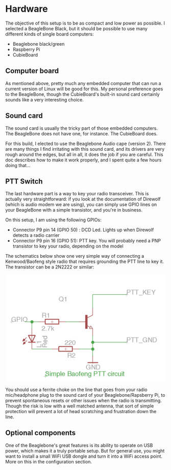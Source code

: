 # Hardware

The objective of this setup is to be as compact and low power as possible. I selected a BeagleBone Black, but it should be possible to use many different kinds of single board computers:

- Beaglebone black/green
- Raspberry Pi
- CubieBoard

## Computer board

As mentioned above, pretty much any embedded computer that can run a current version of Linux will be good for this. My personal preference goes to the BeagleBone, though the CubieBoard's built-in sound card certainly sounds like a very interesting choice.

## Sound card

The sound card is usually the tricky part of those embedded computers. The BeagleBone does not have one, for instance. The CubieBoard does.

For this build, I elected to use the Beaglebone Audio cape (version 2). There are many things I find irritating with this sound card, and its drivers are very rough around the edges, but all in all, it does the job if you are careful. This doc describes how to make it work properly, and I spent quite a few hours doing that...

## PTT Switch

The last hardware part is a way to key your radio transceiver. This is actually very straightforward: if you look at the documentation of Direwolf (which is audio modem we are using), you can simply use GPIO lines on your BeagleBone with a simple transistor, and you're in business.

On this setup, I am using the following GPIOs:

- Connector P9 pin 14 (GPIO 50) : DCD Led. Lights up when Direwolf detects a radio carrier
- Connector P9 pin 16 (GPIO 51): PTT key. You will probably need a PNP transistor to key your radio, depending on the model

The schematics below show one very simple way of connecting a Kenwood/Baofeng style radio that requires grounding the PTT line to key it. The transistor can be a 2N2222 or similar:

![Baofeng PTT](img/baofeng_ptt.png)

You should use a ferrite choke on the line that goes from your radio mic/headphone plug to the sound card of your Beaglebone/Rapsberry Pi, to prevent spontaneous resets or other issues when the radio is transmitting. Though the risk is low with a well matched antenna, that sort of simple protection will prevent a lot of head scratching and frustration down the line.

## Optional components

One of the Beaglebone's great features is its ability to operate on USB power, which makes it a truly portable setup. But for general use, you might want to install a small WiFi USB dongle and turn it into a WiFi access point. More on this in the configuration section.